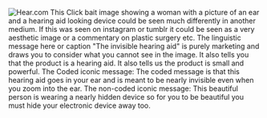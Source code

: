 ![Hear.com](https://mk0adespressoj4m2p68.kinstacdn.com/wp-content/uploads/2016/06/image05.png)
This Click bait image showing a woman with a picture of an ear and a hearing aid looking device could be seen much differently in another medium.
If this was seen on instagram or tumblr it could be seen as a very aesthetic image or a commentary on plastic surgery etc.
The linguistic message here or caption "The invisible hearing aid" is purely marketing and draws you to consider what you cannot see in the image. It also tells you that the product is a hearing aid. It also tells us the product is small and powerful.
The Coded iconic message: The coded message is that this hearing aid goes in your ear and is meant to be nearly invisible even when you zoom into the ear.
The non-coded iconic message: This beautiful person is wearing a nearly hidden device so for you to be beautiful you must hide your electronic device away too. 
